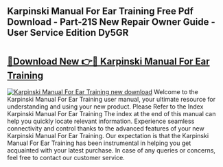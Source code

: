## Karpinski Manual For Ear Training Free Pdf Download - Part-21S New Repair Owner Guide - User Service Edition Dy5GR

# <h2><a href="http://bc44333.oget.top/?id=Karpinski+Manual+For+Ear+Training">🔗Download New 👉🔴 Karpinski Manual For Ear Training</a></h2>

[![Karpinski Manual For Ear Training new download](https://i.imgur.com/5g1atiW.png)](http://bc44333.oget.top/?id=Karpinski+Manual+For+Ear+Training)
Welcome to the Karpinski Manual For Ear Training user manual, your ultimate resource for understanding and using your new product. Please Refer to the Index Karpinski Manual For Ear Training The index at the end of this manual can help you quickly locate relevant information. Experience seamless connectivity and control thanks to the advanced features of your new Karpinski Manual For Ear Training. Our expectation is that the Karpinski Manual For Ear Training has been instrumental in helping you get acquainted with your latest purchase. In case of any queries or concerns, feel free to contact our customer service.
